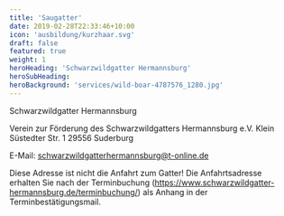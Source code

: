 ```yaml
---
title: 'Saugatter'
date: 2019-02-28T22:33:46+10:00
icon: 'ausbildung/kurzhaar.svg'
draft: false
featured: true
weight: 1
heroHeading: 'Schwarzwildgatter Hermannsburg'
heroSubHeading: 
heroBackground: 'services/wild-boar-4787576_1280.jpg'
---
```


Schwarzwildgatter Hermannsburg

Verein zur Förderung des Schwarzwildgatters Hermannsburg e.V.
Klein Süstedter Str. 1
29556 Suderburg

E-Mail: schwarzwildgatterhermannsburg@t-online.de
 

Diese Adresse ist nicht die Anfahrt zum Gatter! 
Die Anfahrtsadresse erhalten Sie nach der Terminbuchung (https://www.schwarzwildgatter-hermannsburg.de/terminbuchung/) als Anhang in der Terminbestätigungsmail.
